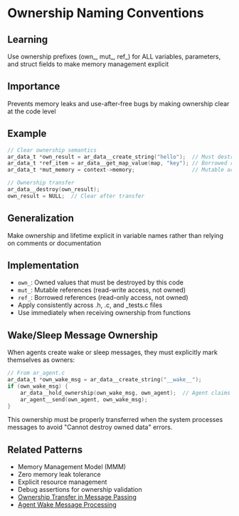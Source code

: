 # Ownership Naming Conventions

## Learning
Use ownership prefixes (own_, mut_, ref_) for ALL variables, parameters, and struct fields to make memory management explicit

## Importance
Prevents memory leaks and use-after-free bugs by making ownership clear at the code level

## Example
```c
// Clear ownership semantics
ar_data_t *own_result = ar_data__create_string("hello");  // Must destroy
ar_data_t *ref_item = ar_data__get_map_value(map, "key"); // Borrowed reference  // EXAMPLE: Hypothetical function
ar_data_t *mut_memory = context->memory;                  // Mutable access

// Ownership transfer
ar_data__destroy(own_result);
own_result = NULL;  // Clear after transfer
```

## Generalization
Make ownership and lifetime explicit in variable names rather than relying on comments or documentation

## Implementation
- `own_`: Owned values that must be destroyed by this code
- `mut_`: Mutable references (read-write access, not owned)
- `ref_`: Borrowed references (read-only access, not owned)
- Apply consistently across .h, .c, and _tests.c files
- Use immediately when receiving ownership from functions

## Wake/Sleep Message Ownership
When agents create wake or sleep messages, they must explicitly mark themselves as owners:
```c
// From ar_agent.c
ar_data_t *own_wake_msg = ar_data__create_string("__wake__");
if (own_wake_msg) {
    ar_data__hold_ownership(own_wake_msg, own_agent);  // Agent claims ownership
    ar_agent__send(own_agent, own_wake_msg);
}
```

This ownership must be properly transferred when the system processes messages to avoid "Cannot destroy owned data" errors.

## Related Patterns
- Memory Management Model (MMM)
- Zero memory leak tolerance
- Explicit resource management
- Debug assertions for ownership validation
- [Ownership Transfer in Message Passing](ownership-drop-message-passing.md)
- [Agent Wake Message Processing](agent-wake-message-processing.md)